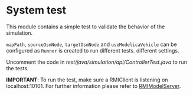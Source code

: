 # System test

This module contains a simple test to validate the behavior of the simulation.

`mapPath`, `sourceOsmNode`, `targetOsmNode` and `useModelicaVehicle` can be configured as `Runner` is created to run different tests.
different settings.

Uncomment the code in *test/java/simulation/api/ControllerTest.java* to run the tests.

__IMPORTANT__: To run the test, make sure a RMIClient is listening on localhost:10101. For further information please refer
to [RMIModelServer](https://git.rwth-aachen.de/monticore/EmbeddedMontiArc/simulators/RMIModelServer).
